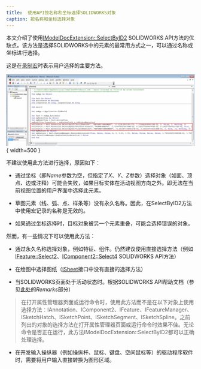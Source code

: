 ```yaml
---
title:  使用API按名称和坐标选择SOLIDWORKS对象
caption: 按名称和坐标选择对象
---
```

 本文介绍了使用[IModelDocExtension::SelectByID2](https://help.solidworks.com/2012/english/api/sldworksapi/solidworks.interop.sldworks~solidworks.interop.sldworks.imodeldocextension~selectbyid2.html) SOLIDWORKS API方法的优缺点。该方法是选择SOLIDWORKS中的元素的最常用方式之一，可以通过名称或坐标进行选择。

这是在[录制宏](https://help.solidworks.com/2016/english/solidworks/sldworks/t_record_pause_macro.htm)时表示用户选择的主要方法。

![用于拉伸特征的录制宏](recorded-macro-for-extrude-feature.png){ width=500 }

不建议使用此方法进行选择，原因如下：

* 通过坐标（即*Name*参数为空，但指定了*X*、*Y*、*Z*参数）选择对象（如面、顶点、边或注释）可能会失败，如果目标实体在活动视图方向之外。即无法在当前视图位置的用户界面中选择此元素。

* 草图元素（线、弧、点、样条等）没有永久名称。因此，在SelectByID2方法中使用宏记录的名称是无效的。

* 如果通过坐标选择时，目标对象被另一个元素重叠，可能会选择错误的对象。

然而，有一些情况下可以使用此方法：

* 通过永久名称选择对象，例如特征、组件。仍然建议使用直接选择方法（例如[IFeature::Select2](https://help.solidworks.com/2012/english/api/sldworksapi/solidworks.interop.sldworks~solidworks.interop.sldworks.ifeature~select2.html)、[IComponent2::Select4](https://help.solidworks.com/2012/english/api/sldworksapi/SOLIDWORKS.Interop.sldworks~SOLIDWORKS.Interop.sldworks.IComponent2~Select4.html) SOLIDWORKS API方法）

* 在绘图中选择图纸（[ISheet](https://help.solidworks.com/2012/english/api/sldworksapi/solidworks.interop.sldworks~solidworks.interop.sldworks.isheet.html)接口中没有直接的选择方法）

* 当SOLIDWORKS页面处于活动状态时。根据SOLIDWORKS API帮助文档（参见[此处](https://help.solidworks.com/2012/english/api/sldworksapi/solidworks.interop.sldworks~solidworks.interop.sldworks.imodeldocextension~selectbyid2.html)的*Remarks*部分）

> 在打开属性管理器页面或运行命令时，使用此方法而不是在以下对象上使用选择方法：IAnnotation、IComponent2、IFeature、IFeatureManager、ISketchHatch、ISketchPoint、ISketchSegment、ISketchSpline。之前列出的对象的选择方法在打开属性管理器页面或运行命令时效果不佳。无论命令是否正在运行，此方法IModelDocExtension::SelectByID2都可以正确处理选择。

* 在开发输入操纵器（例如操纵杆、鼠标、键盘、空间鼠标等）的驱动程序软件时，需要将用户输入直接转换为图形区域。